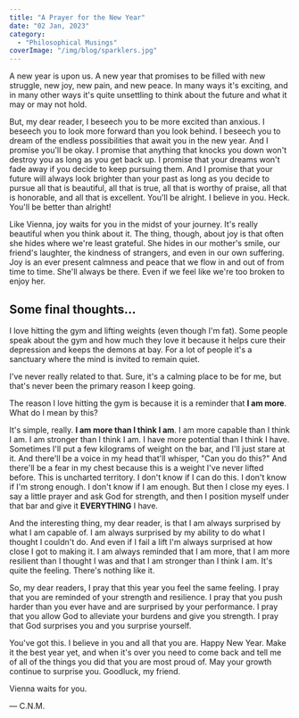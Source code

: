 ```yaml
---
title: "A Prayer for the New Year"
date: "02 Jan, 2023"
category:
  - "Philosophical Musings"
coverImage: "/img/blog/sparklers.jpg"
---
```


A new year is upon us. A new year that promises to be filled with new struggle, new joy, new pain, and new peace. In many ways it's exciting, and in many other ways it's quite unsettling to think about the future and what it may or may not hold.

But, my dear reader, I beseech you to be more excited than anxious. I beseech you to look more forward than you look behind. I beseech you to dream of the endless possibilities that await you in the new year. And I promise you'll be okay. I promise that anything that knocks you down won't destroy you as long as you get back up. I promise that your dreams won't fade away if you decide to keep pursuing them. And I promise that your future will always look brighter than your past as long as you decide to pursue all that is beautiful, all that is true, all that is worthy of praise, all that is honorable, and all that is excellent. You'll be alright. I believe in you. Heck. You'll be better than alright!

Like Vienna, joy waits for you in the midst of your journey. It's really beautiful when you think about it. The thing, though, about joy is that often she hides where we're least grateful. She hides in our mother's smile, our friend's laughter, the kindness of strangers, and even in our own suffering. Joy is an ever present calmness and peace that we flow in and out of from time to time. She'll always be there. Even if we feel like we're too broken to enjoy her.

## Some final thoughts...

I love hitting the gym and lifting weights (even though I'm fat). Some people speak about the gym and how much they love it because it helps cure their depression and keeps the demons at bay. For a lot of people it's a sanctuary where the mind is invited to remain quiet.

I've never really related to that. Sure, it's a calming place to be for me, but that's never been the primary reason I keep going.

The reason I love hitting the gym is because it is a reminder that **I am more**.  
What do I mean by this?

It's simple, really. **I am more than I think I am**. I am more capable than I think I am. I am stronger than I think I am. I have more potential than I think I have.
Sometimes I'll put a few kilograms of weight on the bar, and I'll just stare at it. And there'll be a voice in my head that'll whisper, "Can you do this?" And there'll be a fear in my chest because this is a weight I've never lifted before. This is uncharted territory. I don't know if I can do this. I don't know if I'm strong enough. I don't know if I am enough. But then I close my eyes. I say a little prayer and ask God for strength, and then I position myself under that bar and give it **EVERYTHING** I have.

And the interesting thing, my dear reader, is that I am always surprised by what I am capable of. I am always surprised by my ability to do what I thought I couldn't do. And even if I fail a lift I'm always surprised at how close I got to making it. I am always reminded that I am more, that I am more resilient than I thought I was and that I am stronger than I think I am. It's quite the feeling. There's nothing like it.

So, my dear readers, I pray that this year you feel the same feeling. I pray that you are reminded of your strength and resilience. I pray that you push harder than you ever have and are surprised by your performance. I pray that you allow God to alleviate your burdens and give you strength. I pray that God surprises you and you surprise yourself.

You've got this. I believe in you and all that you are. Happy New Year. Make it the best year yet, and when it's over you need to come back and tell me of all of the things you did that you are most proud of. May your growth continue to surprise you. Goodluck, my friend.

Vienna waits for you.

— C.N.M.
